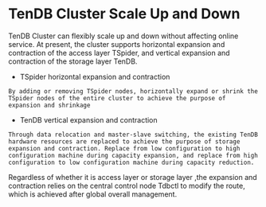 # TenDB Cluster Scale Up and Down
TenDB Cluster can flexibly scale up and down without affecting online service.
At present, the cluster supports horizontal expansion and contraction of the access layer TSpider, and vertical expansion and contraction of the storage layer TenDB.

- TSpider horizontal expansion and contraction
```
By adding or removing TSpider nodes, horizontally expand or shrink the TSpider nodes of the entire cluster to achieve the purpose of expansion and shrinkage
```

- TenDB vertical expansion and contraction
```
Through data relocation and master-slave switching, the existing TenDB hardware resources are replaced to achieve the purpose of storage expansion and contraction. Replace from low configuration to high configuration machine during capacity expansion, and replace from high configuration to low configuration machine during capacity reduction.
```

Regardless of whether it is  access layer or storage layer  ,the expansion and contraction  relies on the central control node Tdbctl to modify the route, which is achieved after global overall management.